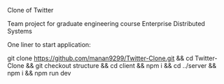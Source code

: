 Clone of Twitter

Team project for graduate engineering course Enterprise Distributed Systems

One liner to start application:

git clone https://github.com/manan9299/Twitter-Clone.git && cd Twitter-Clone && git checkout structure && cd client && npm i && cd ../server && npm i && npm run dev
